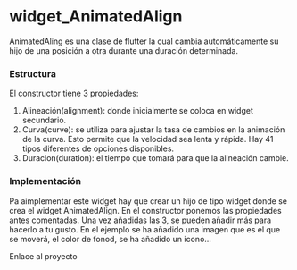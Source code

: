 # widget_AnimatedAlign
AnimatedAling es una clase de flutter la cual cambia automáticamente su hijo de una posición a otra durante una duración determinada.
### Estructura
El constructor tiene 3 propiedades:
1. Alineación(alignment):  donde inicialmente se coloca en widget secundario.
2. Curva(curve): se utiliza para ajustar la tasa de cambios en la animación de la curva. Esto permite que la velocidad sea lenta y rápida. Hay 41 tipos diferentes de opciones disponibles.
3. Duracion(duration): el tiempo que tomará para que la alineación cambie.
### Implementación
Pa aimplementar este widget hay que crear un hijo de tipo widget donde se crea el widget AnimatedAlign. En el constructor ponemos las propiedades antes comentadas. Una vez añadidas las 3, se pueden añadir más para hacerlo a tu gusto. En el ejemplo se ha añadido una imagen que es el que se moverá, el color de fonod, se ha añadido un icono...

Enlace al proyecto
